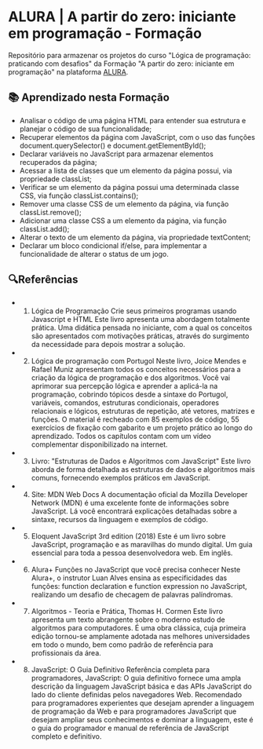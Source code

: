 
# ALURA | A partir do zero: iniciante em programação - Formação

Repositório para armazenar os projetos do curso "Lógica de programação: praticando com desafios" da Formação "A partir do zero: iniciante em programação" na plataforma [ALURA](https://www.alura.com.br/).

## 📚 Aprendizado nesta Formação
-	Analisar o código de uma página HTML para entender sua estrutura e planejar o código de sua funcionalidade;
-	Recuperar elementos da página com JavaScript, com o uso das funções document.querySelector() e document.getElementById();
-	Declarar variáveis no JavaScript para armazenar elementos recuperados da página;
-	Acessar a lista de classes que um elemento da página possui, via propriedade classList;
-	Verificar se um elemento da página possui uma determinada classe CSS, via função classList.contains();
-	Remover uma classe CSS de um elemento da página, via função classList.remove();
-	Adicionar uma classe CSS a um elemento da página, via função classList.add();
-	Alterar o texto de um elemento da página, via propriedade textContent;
-	Declarar um bloco condicional if/else, para implementar a funcionalidade de alterar o status de um jogo.

## 🔍Referências
- 1. Lógica de Programação Crie seus primeiros programas usando Javascript e HTML
Este livro apresenta uma abordagem totalmente prática. Uma didática pensada no iniciante, com a qual os conceitos são apresentados com motivações práticas, através do surgimento da necessidade para depois mostrar a solução.

- 2. Lógica de programação com Portugol
Neste livro, Joice Mendes e Rafael Muniz apresentam todos os conceitos necessários para a criação da lógica de programação e dos algoritmos. Você vai aprimorar sua percepção lógica e aprender a aplicá-la na programação, cobrindo tópicos desde a sintaxe do Portugol, variáveis, comandos, estruturas condicionais, operadores relacionais e lógicos, estruturas de repetição, até vetores, matrizes e funções. O material é recheado com 85 exemplos de código, 55 exercícios de fixação com gabarito e um projeto prático ao longo do aprendizado. Todos os capítulos contam com um vídeo complementar disponibilizado na internet.

- 3. Livro: "Estruturas de Dados e Algoritmos com JavaScript"
Este livro aborda de forma detalhada as estruturas de dados e algoritmos mais comuns, fornecendo exemplos práticos em JavaScript.

- 4. Site: MDN Web Docs
A documentação oficial da Mozilla Developer Network (MDN) é uma excelente fonte de informações sobre JavaScript. Lá você encontrará explicações detalhadas sobre a sintaxe, recursos da linguagem e exemplos de código.

- 5. Eloquent JavaScript 3rd edition (2018)
Este é um livro sobre JavaScript, programação e as maravilhas do mundo digital. Um guia essencial para toda a pessoa desenvolvedora web. Em inglês.

- 6. Alura+ Funções no JavaScript que você precisa conhecer
Neste Alura+, o instrutor Luan Alves ensina as especificidades das funções: function declaration e function expression no JavaScript, realizando um desafio de checagem de palavras palíndromas.

- 7. Algoritmos - Teoria e Prática, Thomas H. Cormen
Este livro apresenta um texto abrangente sobre o moderno estudo de algoritmos para computadores. É uma obra clássica, cuja primeira edição tornou-se amplamente adotada nas melhores universidades em todo o mundo, bem como padrão de referência para profissionais da área.

- 8. JavaScript: O Guia Definitivo
Referência completa para programadores, JavaScript: O guia definitivo fornece uma ampla descrição da linguagem JavaScript básica e das APIs JavaScript do lado do cliente definidas pelos navegadores Web. Recomendado para programadores experientes que desejam aprender a linguagem de programação da Web e para programadores JavaScript que desejam ampliar seus conhecimentos e dominar a linguagem, este é o guia do programador e manual de referência de JavaScript completo e definitivo.

